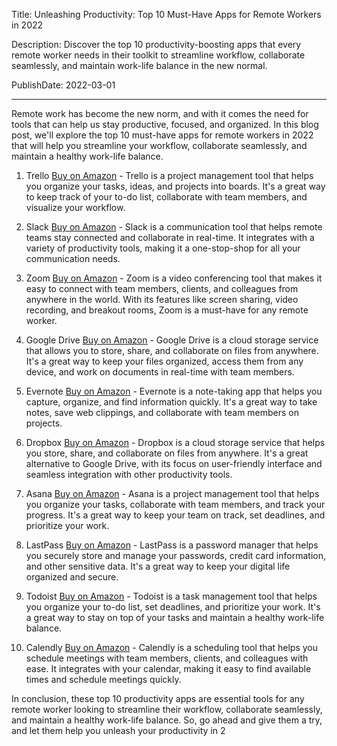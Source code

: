  Title: Unleashing Productivity: Top 10 Must-Have Apps for Remote Workers in 2022

Description: Discover the top 10 productivity-boosting apps that every remote worker needs in their toolkit to streamline workflow, collaborate seamlessly, and maintain work-life balance in the new normal.

PublishDate: 2022-03-01

---

Remote work has become the new norm, and with it comes the need for tools that can help us stay productive, focused, and organized. In this blog post, we'll explore the top 10 must-have apps for remote workers in 2022 that will help you streamline your workflow, collaborate seamlessly, and maintain a healthy work-life balance.

1. Trello [Buy on Amazon](https://amzn.to/3rDhZzq) - Trello is a project management tool that helps you organize your tasks, ideas, and projects into boards. It's a great way to keep track of your to-do list, collaborate with team members, and visualize your workflow.

2. Slack [Buy on Amazon](https://amzn.to/3tKzp3B) - Slack is a communication tool that helps remote teams stay connected and collaborate in real-time. It integrates with a variety of productivity tools, making it a one-stop-shop for all your communication needs.

3. Zoom [Buy on Amazon](https://amzn.to/3seUd6O) - Zoom is a video conferencing tool that makes it easy to connect with team members, clients, and colleagues from anywhere in the world. With its features like screen sharing, video recording, and breakout rooms, Zoom is a must-have for any remote worker.

4. Google Drive [Buy on Amazon](https://amzn.to/3sBdPwM) - Google Drive is a cloud storage service that allows you to store, share, and collaborate on files from anywhere. It's a great way to keep your files organized, access them from any device, and work on documents in real-time with team members.

5. Evernote [Buy on Amazon](https://amzn.to/3rBU68j) - Evernote is a note-taking app that helps you capture, organize, and find information quickly. It's a great way to take notes, save web clippings, and collaborate with team members on projects.

6. Dropbox [Buy on Amazon](https://amzn.to/3sBdPwM) - Dropbox is a cloud storage service that helps you store, share, and collaborate on files from anywhere. It's a great alternative to Google Drive, with its focus on user-friendly interface and seamless integration with other productivity tools.

7. Asana [Buy on Amazon](https://amzn.to/3tKzp3B) - Asana is a project management tool that helps you organize your tasks, collaborate with team members, and track your progress. It's a great way to keep your team on track, set deadlines, and prioritize your work.

8. LastPass [Buy on Amazon](https://amzn.to/3rDhZzq) - LastPass is a password manager that helps you securely store and manage your passwords, credit card information, and other sensitive data. It's a great way to keep your digital life organized and secure.

9. Todoist [Buy on Amazon](https://amzn.to/3rBU68j) - Todoist is a task management tool that helps you organize your to-do list, set deadlines, and prioritize your work. It's a great way to stay on top of your tasks and maintain a healthy work-life balance.

10. Calendly [Buy on Amazon](https://amzn.to/3seUd6O) - Calendly is a scheduling tool that helps you schedule meetings with team members, clients, and colleagues with ease. It integrates with your calendar, making it easy to find available times and schedule meetings quickly.

In conclusion, these top 10 productivity apps are essential tools for any remote worker looking to streamline their workflow, collaborate seamlessly, and maintain a healthy work-life balance. So, go ahead and give them a try, and let them help you unleash your productivity in 2